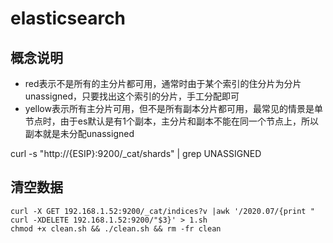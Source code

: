 # elasticsearch


## 概念说明

- red表示不是所有的主分片都可用，通常时由于某个索引的住分片为分片unassigned，只要找出这个索引的分片，手工分配即可
- yellow表示所有主分片可用，但不是所有副本分片都可用，最常见的情景是单节点时，由于es默认是有1个副本，主分片和副本不能在同一个节点上，所以副本就是未分配unassigned


curl -s "http://{ESIP}:9200/_cat/shards" | grep UNASSIGNED



## 清空数据
```
curl -X GET 192.168.1.52:9200/_cat/indices?v |awk '/2020.07/{print " curl -XDELETE 192.168.1.52:9200/"$3}' > 1.sh 
chmod +x clean.sh && ./clean.sh && rm -fr clean
```